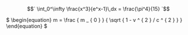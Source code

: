 $$`
  \int_0^\infty \frac{x^3}{e^x-1}\,dx = \frac{\pi^4}{15}
`$$



$` \begin{equation}
m = \frac { m _ { 0 } } { \sqrt { 1 - v ^ { 2 } / c ^ { 2 } } }
\end{equation} `$

